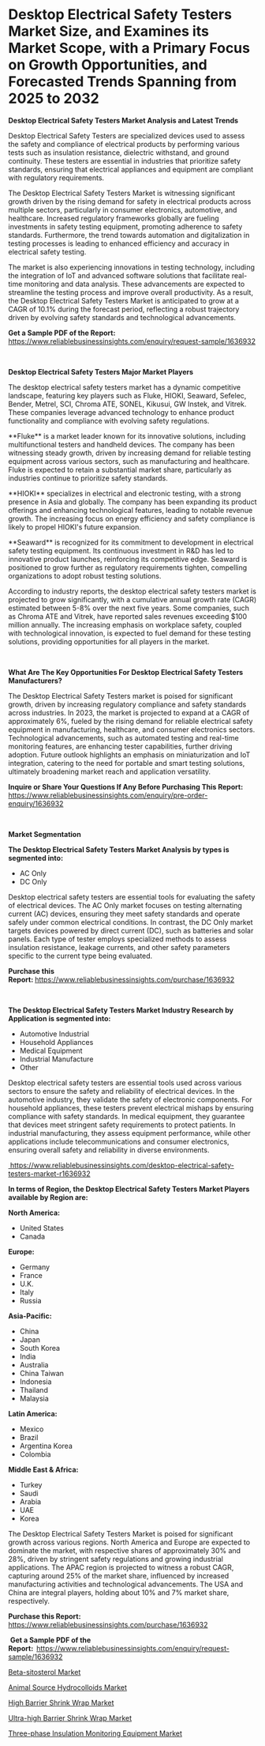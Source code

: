 <p><h1>Desktop Electrical Safety Testers Market Size, and Examines its Market Scope, with a Primary Focus on Growth Opportunities, and Forecasted Trends Spanning from 2025 to 2032</h1></p><p><strong>Desktop Electrical Safety Testers Market Analysis and Latest Trends</strong></p>
<p><p>Desktop Electrical Safety Testers are specialized devices used to assess the safety and compliance of electrical products by performing various tests such as insulation resistance, dielectric withstand, and ground continuity. These testers are essential in industries that prioritize safety standards, ensuring that electrical appliances and equipment are compliant with regulatory requirements.</p><p>The Desktop Electrical Safety Testers Market is witnessing significant growth driven by the rising demand for safety in electrical products across multiple sectors, particularly in consumer electronics, automotive, and healthcare. Increased regulatory frameworks globally are fueling investments in safety testing equipment, promoting adherence to safety standards. Furthermore, the trend towards automation and digitalization in testing processes is leading to enhanced efficiency and accuracy in electrical safety testing.</p><p>The market is also experiencing innovations in testing technology, including the integration of IoT and advanced software solutions that facilitate real-time monitoring and data analysis. These advancements are expected to streamline the testing process and improve overall productivity. As a result, the Desktop Electrical Safety Testers Market is anticipated to grow at a CAGR of 10.1% during the forecast period, reflecting a robust trajectory driven by evolving safety standards and technological advancements.</p></p>
<p><strong>Get a Sample PDF of the Report:&nbsp;</strong> <a href="https://www.reliablebusinessinsights.com/enquiry/request-sample/1636932?utm_campaign=101&utm_medium=2&utm_source=Github&utm_content=ia&utm_term=23032025&utm_id=desktop-electrical-safety-testers">https://www.reliablebusinessinsights.com/enquiry/request-sample/1636932</a></p>
<p>&nbsp;</p>
<p><strong>Desktop Electrical Safety Testers Major Market Players</strong></p>
<p><p>The desktop electrical safety testers market has a dynamic competitive landscape, featuring key players such as Fluke, HIOKI, Seaward, Sefelec, Bender, Metrel, SCI, Chroma ATE, SONEL, Kikusui, GW Instek, and Vitrek. These companies leverage advanced technology to enhance product functionality and compliance with evolving safety regulations.</p><p>**Fluke** is a market leader known for its innovative solutions, including multifunctional testers and handheld devices. The company has been witnessing steady growth, driven by increasing demand for reliable testing equipment across various sectors, such as manufacturing and healthcare. Fluke is expected to retain a substantial market share, particularly as industries continue to prioritize safety standards.</p><p>**HIOKI** specializes in electrical and electronic testing, with a strong presence in Asia and globally. The company has been expanding its product offerings and enhancing technological features, leading to notable revenue growth. The increasing focus on energy efficiency and safety compliance is likely to propel HIOKI's future expansion.</p><p>**Seaward** is recognized for its commitment to development in electrical safety testing equipment. Its continuous investment in R&D has led to innovative product launches, reinforcing its competitive edge. Seaward is positioned to grow further as regulatory requirements tighten, compelling organizations to adopt robust testing solutions.</p><p>According to industry reports, the desktop electrical safety testers market is projected to grow significantly, with a cumulative annual growth rate (CAGR) estimated between 5-8% over the next five years. Some companies, such as Chroma ATE and Vitrek, have reported sales revenues exceeding $100 million annually. The increasing emphasis on workplace safety, coupled with technological innovation, is expected to fuel demand for these testing solutions, providing opportunities for all players in the market.</p></p>
<p>&nbsp;</p>
<p><strong>What Are The Key Opportunities For Desktop Electrical Safety Testers Manufacturers?</strong></p>
<p><p>The Desktop Electrical Safety Testers market is poised for significant growth, driven by increasing regulatory compliance and safety standards across industries. In 2023, the market is projected to expand at a CAGR of approximately 6%, fueled by the rising demand for reliable electrical safety equipment in manufacturing, healthcare, and consumer electronics sectors. Technological advancements, such as automated testing and real-time monitoring features, are enhancing tester capabilities, further driving adoption. Future outlook highlights an emphasis on miniaturization and IoT integration, catering to the need for portable and smart testing solutions, ultimately broadening market reach and application versatility.</p></p>
<p><strong>Inquire or Share Your Questions If Any Before Purchasing This Report:</strong> <a href="https://www.reliablebusinessinsights.com/enquiry/pre-order-enquiry/1636932?utm_campaign=101&utm_medium=2&utm_source=Github&utm_content=ia&utm_term=23032025&utm_id=desktop-electrical-safety-testers">https://www.reliablebusinessinsights.com/enquiry/pre-order-enquiry/1636932</a></p>
<p>&nbsp;</p>
<p><strong>Market Segmentation</strong></p>
<p><strong>The Desktop Electrical Safety Testers Market Analysis by types is segmented into:</strong></p>
<p><ul><li>AC Only</li><li>DC Only</li></ul></p>
<p><p>Desktop electrical safety testers are essential tools for evaluating the safety of electrical devices. The AC Only market focuses on testing alternating current (AC) devices, ensuring they meet safety standards and operate safely under common electrical conditions. In contrast, the DC Only market targets devices powered by direct current (DC), such as batteries and solar panels. Each type of tester employs specialized methods to assess insulation resistance, leakage currents, and other safety parameters specific to the current type being evaluated.</p></p>
<p><strong>Purchase this Report:&nbsp;</strong><a href="https://www.reliablebusinessinsights.com/purchase/1636932?utm_campaign=101&utm_medium=2&utm_source=Github&utm_content=ia&utm_term=23032025&utm_id=desktop-electrical-safety-testers">https://www.reliablebusinessinsights.com/purchase/1636932</a></p>
<p>&nbsp;</p>
<p><strong>The Desktop Electrical Safety Testers Market Industry Research by Application is segmented into:</strong></p>
<p><ul><li>Automotive Industrial</li><li>Household Appliances</li><li>Medical Equipment</li><li>Industrial Manufacture</li><li>Other</li></ul></p>
<p><p>Desktop electrical safety testers are essential tools used across various sectors to ensure the safety and reliability of electrical devices. In the automotive industry, they validate the safety of electronic components. For household appliances, these testers prevent electrical mishaps by ensuring compliance with safety standards. In medical equipment, they guarantee that devices meet stringent safety requirements to protect patients. In industrial manufacturing, they assess equipment performance, while other applications include telecommunications and consumer electronics, ensuring overall safety and reliability in diverse environments.</p></p>
<p><a href="https://www.reliablebusinessinsights.com/desktop-electrical-safety-testers-market-r1636932?utm_campaign=101&utm_medium=2&utm_source=Github&utm_content=ia&utm_term=23032025&utm_id=desktop-electrical-safety-testers">&nbsp;https://www.reliablebusinessinsights.com/desktop-electrical-safety-testers-market-r1636932</a></p>
<p><strong>In terms of Region, the Desktop Electrical Safety Testers Market Players available by Region are:</strong></p>
<p>
    <p> <strong> North America: </strong>
        <ul>
            <li>United States</li>
            <li>Canada</li>
        </ul>
        </p> 
    <p> <strong> Europe: </strong>
        <ul>
            <li>Germany</li>
            <li>France</li>
            <li>U.K.</li>
            <li>Italy</li>
            <li>Russia</li>
        </ul>
        </p> 
    <p> <strong> Asia-Pacific: </strong>
        <ul>
            <li>China</li>
            <li>Japan</li>
            <li>South Korea</li>
            <li>India</li>
            <li>Australia</li>
            <li>China Taiwan</li>
            <li>Indonesia</li>
            <li>Thailand</li>
            <li>Malaysia</li>
        </ul>
        </p> 
    <p> <strong> Latin America: </strong>
        <ul>
            <li>Mexico</li>
            <li>Brazil</li>
            <li>Argentina Korea</li>
            <li>Colombia</li>
        </ul>
        </p> 
    <p> <strong> Middle East & Africa: </strong>
        <ul>
            <li>Turkey</li>
            <li>Saudi</li>
            <li>Arabia</li>
            <li>UAE</li>
            <li>Korea</li>
        </ul>
    </p>
    </p>
<p><p>The Desktop Electrical Safety Testers Market is poised for significant growth across various regions. North America and Europe are expected to dominate the market, with respective shares of approximately 30% and 28%, driven by stringent safety regulations and growing industrial applications. The APAC region is projected to witness a robust CAGR, capturing around 25% of the market share, influenced by increased manufacturing activities and technological advancements. The USA and China are integral players, holding about 10% and 7% market share, respectively.</p></p>
<p><strong>Purchase this Report: </strong><a href="https://www.reliablebusinessinsights.com/purchase/1636932?utm_campaign=101&utm_medium=2&utm_source=Github&utm_content=ia&utm_term=23032025&utm_id=desktop-electrical-safety-testers">https://www.reliablebusinessinsights.com/purchase/1636932</a></p>
<p>&nbsp;<strong>Get a Sample PDF of the Report:&nbsp;&nbsp;</strong><a href="https://www.reliablebusinessinsights.com/enquiry/request-sample/1636932?utm_campaign=101&utm_medium=2&utm_source=Github&utm_content=ia&utm_term=23032025&utm_id=desktop-electrical-safety-testers">https://www.reliablebusinessinsights.com/enquiry/request-sample/1636932</a></p>
<p><strong></strong></p>
<p><p><a href="https://github.com/bocksovers0r/Market-Research-Report-List-1/blob/main/beta-sitosterol-market.md?utm_campaign=101&utm_medium=2&utm_source=Github&utm_content=ia&utm_term=23032025&utm_id=desktop-electrical-safety-testers">Beta-sitosterol Market</a></p><p><a href="https://github.com/skoppmerlib9/Market-Research-Report-List-1/blob/main/animal-source-hydrocolloids-market.md?utm_campaign=101&utm_medium=2&utm_source=Github&utm_content=ia&utm_term=23032025&utm_id=desktop-electrical-safety-testers">Animal Source Hydrocolloids Market</a></p><p><a href="https://github.com/messonmengen75/Market-Research-Report-List-1/blob/main/high-barrier-shrink-wrap-market.md?utm_campaign=101&utm_medium=2&utm_source=Github&utm_content=ia&utm_term=23032025&utm_id=desktop-electrical-safety-testers">High Barrier Shrink Wrap Market</a></p><p><a href="https://github.com/saimntamiki/Market-Research-Report-List-1/blob/main/ultra-high-barrier-shrink-wrap-market.md?utm_campaign=101&utm_medium=2&utm_source=Github&utm_content=ia&utm_term=23032025&utm_id=desktop-electrical-safety-testers">Ultra-high Barrier Shrink Wrap Market</a></p><p><a href="https://github.com/zymerivarrik6/Market-Research-Report-List-1/blob/main/three-phase-insulation-monitoring-equipment-market.md?utm_campaign=101&utm_medium=2&utm_source=Github&utm_content=ia&utm_term=23032025&utm_id=desktop-electrical-safety-testers">Three-phase Insulation Monitoring Equipment Market</a></p></p>